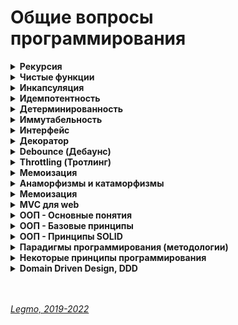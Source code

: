 <h1>Общие вопросы программирования</h1>

[//]: # (Рекурсия)
<details id="recursion"><summary><b>Рекурсия</b></summary><p>

Рекурсия – это термин/приём в программировании, означающий вызов функцией самой себя. Рекурсивные функции могут быть
использованы для элегантного решения определённых задач.

Когда функция вызывает саму себя, это называется шагом рекурсии. База рекурсии – это такие аргументы функции, которые
делают задачу настолько простой, что решение не требует дальнейших вложенных вызовов.

Классические примеры рекурсии:

- возведение в степень
- числа Фибоначчи
- -факториал

**Возведение в степень**

```js
function pow(x, n) {
  if (n == 1) {
    return x;
  } else {
    return x * pow(x, n - 1);
  }
}

alert(pow(2, 3)); // 8
```

**Числа Фибоначчи**

```js
// Напишите функцию fib(n) которая возвращает n-е число Фибоначчи.

function fib(n) {
  // return n <= 1 ? n : fib(n - 1) + fib(n - 2);
  if (n <= 1) {
    return n
  } else {
    return fib(n - 1) + fib(n - 2);
  }
}

alert(fib(3)); // 2
alert(fib(7)); // 13
```

**Рекурсивная структура данных**

Рекурсивно определяемая структура данных – это структура данных, которая может быть определена с использованием самой
себя. Например дерево HTML-элементов<br>
рекурсивные функции могут быть использованы для прохода по ним.

**Замена циклом**
Любая рекурсивная функция может быть переписана в итеративную. И это иногда требуется для оптимизации работы. Но для
многих задач рекурсивное решение достаточно быстрое и простое в написании и поддержке.

Любая рекурсия может быть сведена к циклу, по сути это следует из тезиса Черча-Тьюринга любая функция, которая может
быть вычислена физическим устройством, может быть вычислена машиной Тьюринга; Принципиальное отличие рекурсии от цикла
состоит в наличии стека вызова - все локальные переменные и аргументы складываются в стек при каждом вызове рекурсивной
функции, а в цикле локальные переменные остаются "на месте".

Обычно рекурсивный алгоритм может быть заменён циклом и, если необходимо, вспомогательной структурой данных, чаще всего
стеком.

**Ссылки**

- [learn.javascript.ru - Рекурсия и стек](https://learn.javascript.ru/recursion)
- [Habr - Превращаем рекурсию в цикл](https://habr.com/ru/post/533034/)
- [learn.javascript.ru - Задачка на числа Фибоначчи](https://learn.javascript.ru/task/fibonacci-numbers)
- [code.tutsplus.com - Рекурсия в JavaScript](https://code.tutsplus.com/ru/tutorials/understanding-recursion-with-javascript--cms-30346)

<br></p>
</details>

[//]: # (Чистые функции)
<details><summary><b>Чистые функции</b></summary><p>

Детерминированная функция, которая не производит побочных эффектов.

Чистые функции — не меняют свои входные данные и предсказуемо возвращают один и тот же результат для одинаковых
аргументов.

Чистая функция:

- `идемпотента` - при повторении операции даст тот же эффект
- `детерминирована` - для одних и тех же данных всегда выдаёт тот же результат
- `иммутабельна` - неизменяема. Функция не меняет входящие данные. Делает копию, и работает уже с ней.
- без `сайд-эффектов` - без побочных эффектов. Например: какой-то внешний объект изменился, функция от него зависела, и
  при тех же входящих данных (которые мы напрямую передали при вызове функции) мы получили новый результат (т.к. она ещё
  взаимодействует с каким-то внешним объектом, который тоже меняется). Например, нельзя делать AJAX-запросы

**Почему важна `иммутабельность`**<br>
У нас ссылочный тип данных - функция изменит входящие данные, и они изменятся в объекте где хранятся (например объект в
памяти). Соответственно эти изменения могут вылезти где-то ещё. Один метод компонента случайно изменил данные, а другой
метод потом взял уже изменённые (хотя ему нужны были оригинальные)...

**Функция должна что-то возвращать**<br>
Функция не меняет никакие данные которые в ней пришли, и не меняет ничего во внешнем мире.<br>
Чтоб в такой функции был какой-то смысл - она должна что-то возвращать, делать return().

**Мутирующие и немутирующие методы**<br>
В JS особенно внимательно нужно относиться к массивам.<br>
Есть методы `мутирующие` и `немутирующие`.<br>

Примеры мутирующих методов:

- `push`
- `reverse`
- `splice`

Примеры немутирующих методов:

- `slice`

**Side-effect**<br>
Побочными эффектами называют любые взаимодействия с внешней средой. К ним относятся файловые операции, такие как запись
в файл, чтение файла, отправка или приём данных по сети и даже вывод в консоль.<br>
Кроме того, побочными эффектами считаются изменения внешних переменных (например, глобальных) и входных параметров в
случае, когда они передаются по ссылке.<br>
Побочные эффекты составляют одну из самых больших сложностей при разработке. Их наличие значительно затрудняет логику
кода и тестирование. Приводит к возникновению огромного числа ошибок. Только при работе с файлами количество возможных
ошибок измеряется сотней: начиная с того, что закончилось место на диске, заканчивая попыткой читать данные из
несуществующего файла. Для их предотвращения код обрастает большим числом проверок и защитных механизмов.<br>
Без побочных эффектов невозможно написать ни одной полезной программы. Какие бы важные вычисления она ни делала, их
результат должен быть как-то продемонстрирован. В самом простом случае его нужно вывести на экран, что автоматически
приводит нас к побочным эффектам. В реальных же приложениях, обычно, все сводится к взаимодействию с базой данных или
отправкой запросов по сети.<br>
Не существует способа избавиться от побочных эффектов совсем, но их влияние на программу можно минимизировать. Как
правило, в типичной программе побочных эффектов не так много по отношению к остальному коду, и происходят они лишь в
самом начале и в конце.<br> Например, программа, которая конвертирует файл из текстового формата в PDF, в идеале
выполняет ровно два побочных эффекта:

- Читает файл в самом начале работы программы.
- Записывает результат работы программы в новый файл.<br>
  Между этими двумя пунктами и происходит основная работа, которая содержит чистую алгоритмическую часть. Побочные
  эффекты в таком случае будут находиться только в верхнем слое приложения, а ядро, выполняющее основную работу,
  останется чистым от них.<br>
  Инкремент и декремент — единственные базовые арифметические операции в JS, которые обладают побочными эффектами (
  изменяют само значение в переменной). Именно поэтому с ними сложно работать в составных выражениях. Они могут
  приводить к таким сложноотлавливаемым ошибкам, что во многих языках вообще отказались от их введения (в Ruby и Python
  их нет). В JS стандарты кодирования предписывают их не использовать.

Примеры:

- Видоизменение входных параметров
- console.log
- HTTP вызовы (AJAX/fetch)
- Изменение в файловой системе
- Запросы DOM

**В ReactJS / Redux**<br>
Чистыми функциями должны быть:

- компоненты
- редьюсеры
- селекторы
  <br>

Пример чистой функции

```js
function sum(a, b) {
  return a + b;
}
```    

Пример нечистой функции (записывает данные в свои же аргументы)

```js
function withdraw(account, amount) {
  account.total -= amount;
}
```

**Ссылки**

- [IT-Kamasutra #88 - pure function (чистая функция)](https://youtu.be/KU81NnNcjmw)
- [Hexlet - Чистые функции](https://ru.hexlet.io/courses/js-functions/lessons/pure-functions/theory_unit)
- Смотри также в разделе «[React — Компоненты. Компоненты = чистые функции](/Pages/JS/React.md)»

<br></p>
</details>

[//]: # (Инкапсуляция)
<details><summary><b>Инкапсуляция</b></summary><p>

Сокрытие лишних деталей.

<br></p>
</details>

[//]: # (Идемпотентность)
<details ><summary><b>Идемпотентность</b></summary><p>

Повторное применение операции к объекту дает тот же результат, что и первое.<br>
Свойство объекта или операции.

<br></p>
</details>

[//]: # (Детерминированность)
<details><summary><b>Детерминированность</b></summary><p>

Результат однозначно определяется исходными данными.<br>
Для одних и тех же исходных данных алгоритм выдаёт тот же результат.

<br></p>
</details>

[//]: # (Иммутабельность)
<details><summary><b>Иммутабельность</b></summary><p>

Неизменяемость.<br>
Функция не меняет входящие данные. Делает копию, и работает уже с ней.

<br></p>
</details>

[//]: # (Интерфейс)
<details><summary><b>Интерфейс</b></summary><p>

Как мы взаимодействуем с чем-то.<br>
Интерфейс объекта - какие свойства и методы у него есть.<br>
Интерфейс функции - её имя, какие параметры мы в неё передаём, какой ответ получаем...

<br></p>
</details>

[//]: # (Декоратор)
<details><summary><b>Декоратор</b></summary><p>

Микропаттерн оптимизации функции — позволяет добавить дополнительное поведение функции, не изменяя ее.

**Ссылки**
* [Habr - Декораторы](https://habr.com/ru/post/60957/)
* [learn JS - Декораторы и переадресация вызова, call/apply](https://learn.javascript.ru/call-apply-decorators)

<br></p>
</details>

[//]: # (Debounce)
<details><summary><b>Debounce (Дебаунс)</b></summary><p>

"Декоратор" который возвращает обертку. Она откладывает вызов исходной функции на определенное время.<br>
Превращает несколько вызовов функции в течение определенного времени в один вызов.<br>
Причем задержка начинает заново отсчитываться с каждой новой попыткой вызова.

Если дословно переводить — «устранение дребезга».

Возможны два варианта:

- Реальный вызов происходит только в случае, если с момента последней попытки прошло время, большее или равное задержке.
- Реальный вызов происходит сразу, а все остальные попытки вызова игнорируются, пока не пройдет время, большее или
  равное задержке, отсчитанной от времени последней попытки.

**Зачем?**<br>
Обычно debounce используют, если исходная функция вызывается чаще, чем это требуется.<br>
Например, DOM-события mousemove, resize, scroll генерируют очень частые вызовы обработчиков, поэтому в ряде случаев было
бы полезно обернуть такие обработчики в debounce.<br>
Другое применение – контроль пользовательского ввода текста: если при изменении поля INPUT требуется передавать на
сервер текущее введенное значение, это может создать большое количество однотипных запросов, особенно если пользователь
печатает очень быстро. В этом случае тоже весьма кстати будет ограничить число вызовов обработчика с помощью
debounce.<br>
Функция debounce крайне полезна, когда дело доходит до производительности обработчиков событий.

Ссылки:

* [Habr - Декораторы](https://habr.com/ru/post/60957/)
* [Для чего нужна функция debounce и как она работает](http://gdrw.ru/reviews/tech/debounce-function-in-javascript)
* [learn.javascript.ru - реализация на js](https://learn.javascript.ru/task/debounce)
* [7 важных функций JavaScript](https://getinstance.info/articles/javascript/essential-javascript-functions/)

- [Habr - Микропаттерны оптимизации в Javascript: декораторы функций debouncing и throttling](https://habr.com/ru/post/60957/)
- [learn.javascript.ru - Сделать Debounce](https://learn.javascript.ru/task/debounce)
- [doka - Сделать Debounce на примере формы поиска](https://doka.guide/js/debounce/)
- [Habr - Debouncing с помощью React Hooks](https://habr.com/ru/post/492248/)
- [Habr - Debouncing с помощью React Hooks: хук для функций](https://habr.com/ru/company/domclick/blog/510616/)

<br></p>
</details>

[//]: # (Throttling)
<details><summary><b>Throttling (Тротлинг)</b></summary><p>

Данный декоратор позволяет «затормозить» функцию — функция будет выполняться не чаще одного раза в указанный период,
даже если она будет вызвана много раз в течение этого периода. Т.е. все промежуточные вызовы будут игнорироваться.

Ссылки:

* [Habr - Декораторы](https://habr.com/ru/post/60957/)
* [Habr - Микропаттерны оптимизации в Javascript: декораторы функций debouncing и throttling](https://habr.com/ru/post/60957/)

<br></p>
</details>

[//]: # (Мемоизация)
<details><summary><b>Мемоизация</b></summary><p>

Разновидность кэширования.<br>
Запоминаем предыдущие результаты вызова функции, и если вызывается снова - используем их из кэша

Для того чтобы функцию можно было подвергнуть мемоизации, она должна быть чистой, всегда возвращать одни и те же
значения в ответ на одни и те же аргументы.

Мемоизация — это компромисс между производительностью и потреблением памяти. Мемоизация хороша для функций, имеющих
сравнительно небольшой диапазон входных значений, что позволяет достаточно часто, при повторных вызовах функций,
задействовать значения, найденные ранее, не тратя на хранение данных слишком много памяти.

Может показаться, что собственные реализации мемоизации стоит применять, например, при обращениях к неким API из
браузерного кода. Однако, делать этого не нужно, так как браузер автоматически кэширует их, используя, в частности,
HTTP-кэш.

Если вы работаете с React/Redux, можете взглянуть на **reselect**. Тут используется селектор с мемоизацией. Это
позволяет
выполнять вычисления только в том случае, если в соответствующей части дерева состояний произошли изменения.

Пожалуй, лучше всего функции с мемоизацией показывают себя там, где выполняются сложные, ресурсоёмкие вычисления. Здесь
данная техника может значительно повысить производительность решения. Надо отметить, что нечто вроде вычисления
факториала или чисел Фибоначчи — это хорошие учебные примеры, но в реальном мире всё гораздо интереснее и сложнее.

**Ссылки**

- [https://habr.com/ru/company/ruvds/blog/332384/](https://habr.com/ru/company/ruvds/blog/332384/)

<br></p>
</details>

[//]: # (Анаморфизмы и катаморфизмы)
<details id="iterators"><summary><b>Анаморфизмы и катаморфизмы</b></summary><p>

**Анаморфизмы**

Функции, с помощью которых объекты разворачиваются в более сложные структуры, содержащие объекты того же типа.
```js
// Преобразование целого числа в ряд чисел:
function downToOne(n) {
  const list = [];

  for (let i = n; i > 0; --i) {
    list.push(i);
  }

  return list;
}

downToOne(5) // [ 5, 4, 3, 2, 1 ]
```
<br>
<br>

**Катаморфизмы**

Противоположность анаморфизмов: сворачивают объекты с более сложной структурой в простые.

```js
// Преобразование ряда чисел в одно
function product(list) {
  let product = 1;

  for (const n of list) {
    product = product * n;
  }

  return product;
}

product(downToOne(5)) // 120
```

<br>
<br>

Ссылки:

- [tproger.ru - Шпаргалка по современному JavaScript](https://tproger.ru/translations/javascript-cheatsheet/#amrphcatmrph)

<br></p>
</details>


[//]: # (Профилирование)
<details><summary><b>Мемоизация</b></summary><p>

`Профилирование` — сбор характеристик работоспособности программы.<br> 
Чтобы оценить, насколько эффективно она работает, выявить ее «слабые» участки.

`Профилировщик` — программа, которая следит за другими программами, во время их исполнения.<br>
не анализирует, только собирает информацию «как работает программа».

В языках программирования обычно есть спец. методы дл помощи в профилировании.<br>
Также есть специальные плагины/программы, например в отладчиках в браузерах

**Какая информация обычно собирается**
- измерение времени, затраченного на ту или иную функцию;
- измерение потраченных системных ресурсов на ту или иную функцию;
- изменения программы в зависимости от воздействия на нее со стороны пользователей;
- как запустилась и как прекратила работать программа;
- были ли «зависания» в программе и из-за чего;
- ...


**Ссылки**
- [Профилирование в программировании: какой профилировщик выбрать](https://codernet.ru/articles/drugoe/profilirovanie_v_programmirovanii_kakoj_profilirovshhik_vyibrat/)

<br></p>
</details>


[//]: # (MVC для web)
<details><summary><b>MVC для web</b></summary><p>

`Model-View-Controller` (Модель-Вид-Контроллер)<br>
Конструкционный шаблон, архитектурный паттерн, концепция. 1979 г<br>
Описывает способ построения структуры приложения, сферы ответственности и взаимодействие каждой из частей в этой
структуре.

Основная идея: нужно чётко разделять ответственность за различное функционирование в наших приложениях.<br>
Делим приложение на 3 основных компонента, каждый отвечает за свои задачи.
Модификация каждого компонента может осуществляться независимо.

- `Model` - обработка данных и логика приложения
- `View` - представление данных пользователю (в любом формате). Пользовательский интерфейс
- `Controller` - обработка действий пользователя, вызов соответствующих ресурсов. Логика управления

Концепция стала популярна благодаря включению в две среды разработки: Struts и Ruby on Rails.

**Model**<br>
Для извлечения и манипуляций данными приложения.<br>
Данные и правила, которые используются для работы с данными.<br>
Содержит логику управления данными.

Только данные, которые должны быть обработаны в соответствии с правилами (дата не может указывать в будущее, e-mail
должен быть в определённом формате, имя не может быть длиннее Х символов, и так далее).

Даёт контроллеру представление данных, которые запросил пользователь (сообщение, страницу книги, фотоальбом, и тому
подобное). Модель данных будет одинаковой, вне зависимости от того, как мы хотим представлять их пользователю (таблицей,
списком...).

**View (Представление, Вид)**<br>
Отвечает за видимое пользователю отображение этих данных.
Применительно к web — формирует отдаваемый сервером браузеру пользователя HTML/CSS.

Обеспечивает различные способы представления данных, которые получены из модели.<br>
Это может быть шаблон, который заполняется данными. Может быть несколько различных view, и контроллер выбирает, какой
подходит наилучшим образом для текущей ситуации.

**Controller**<br>
Управляет всем этим оркестром. Содержит организационную логику.

Обеспечивает связь между пользователем и системой: контролирует ввод данных пользователем и использует модель и
представление для реализации необходимой реакции.

Контроллер может быть устроен так:

- основной котнтроллер - получает все запросы
- он вызывает другие контроллеры - для выполнения действий в зависимости от ситуации.

**Стандартная схема работы:**<br>

- Контроллер получает запрос
- Посылает команду Модели на работу с данными
- В зависимости от ответа Модели Контроллер решает - какое из Представлений вызвать для формирования итогового ответа на
  изначальный Запрос
- Представление по команде Контроллера меняет отображение информации на экране.
- Пользователь взаимодействует с Представлением (кликает по кнопке, например), и тем самым формирует новый запрос к
  Контроллеру

Веб приложение обычно состоит из набора контроллеров, моделей и видов.

**Модификации**<br>
Есть много модификаций шаблона MVC -HMVC (Hierarchical MVC) и другие

**MVC для React & Redux**<br>

- Model = State. Состояние, хранящееся в Redux Store
- View = React компоненты без хуков и своего стейта.
- Controller = Redux (Reducer, Action)

Другой вариант

- Model = Redux
- View = React
- Controller = React-redux. Обёртка, которая принимает стейт, диспатчит ActionCreators и т. При условии, что никаких "
  умных" компонент со своим стейтом и т.д.

[//]: # (todo: дополнить)

**Ссылки**

- [Концепция MVC для чайников](https://ruseller.com/lessons.php?id=666)
- [MVC для веб: проще некуда](https://habr.com/ru/post/181772/)
- [Habr - Честный MVC на React + Redux (2016)](https://habr.com/ru/company/developersoft/blog/305812/)

<br></p>
</details>

[//]: # (ООП - Основные понятия)
<details><summary><b>ООП - Основные понятия</b></summary><p>

**Объектно-ориентированное программирование (ООП)** — методология программирования, основанная на представлении
программы в виде совокупности объектов, каждый из которых является экземпляром определенного класса, а классы образуют
иерархию наследования.

**Основные понятия**

- **Класс** - абстрактное описание автомобиля. Чертёж
- **Объект** - конкретная реализация автомобиля, данная машина
- **Свойства** - характеристики харакерные для всех машин. Количество колес, цвет, количество бензина...
- **Методы** - команды, на которые может реагировать машина. По сути функции, которые может вызывать каждый объект.
- **Геттеры и сеттеры** - спец. методы, для добавления/получения свойств объекта (чтоб не использовать приватные
  свойста)

**Разные модели (подходы) ООП**
- Компонентно-ориентированное программирование
- Прототипно-ориентированное программирование
- Агентно-ориентированное программирование

**Шаблоны проектирования "банды четырёх" GoF**
- [Шпаргалка по шаблонам проектирования](https://habr.com/ru/post/210288/)
- [Шаблоны проектирования](Pattern.md)

**Ссылки**

- [code.mu - на пальцах](http://code.mu/books/javascript/oop/)
- [code.mu - тоже на пальцах](http://code.mu/books/php/oop/osnovy-raboty-s-objektno-orientirovannym-programmirovaniem-v-php-1.html)
- [Habr - на пальцах 1](https://habr.com/ru/post/87205/)
- [Habr - на пальцах 2](https://habr.com/ru/post/87119/)
- [Что такое ООП в паре слов](https://javarush.ru/groups/posts/1966-principih-obhhektno-orientirovannogo-programmirovanija)
- [Habr - Понимание ООП в JS](https://habr.com/ru/company/enterra/blog/153365/)
- [MDN](https://developer.mozilla.org/ru/docs/Web/JavaScript/Guide/Details_of_the_Object_Model)
- [Википедия - парадигмы программирования](https://ru.wikipedia.org/wiki/%D0%9F%D0%B0%D1%80%D0%B0%D0%B4%D0%B8%D0%B3%D0%BC%D0%B0_%D0%BF%D1%80%D0%BE%D0%B3%D1%80%D0%B0%D0%BC%D0%BC%D0%B8%D1%80%D0%BE%D0%B2%D0%B0%D0%BD%D0%B8%D1%8F)
- [YouTube - Ментальное программирование](https://www.youtube.com/watch?v=EEq1wdM2M2w)

<br></p>
</details>

[//]: # (ООП - Базовые принципы )
<details><summary><b>ООП - Базовые принципы </b></summary><p>

- **Наследование** — механизм, который позволяет описать новый класс на основе существующего (родительского). При этом
  свойства и функциональность родительского класса заимствуются новым классом. Нужно, прежде всего, для повторного
  использование кода. Cвойство системы, позволяющее описать новый класс на основе уже существующего с частично или
  полностью заимствующейся функциональностью. Класс, от которого производится наследование, называется базовым,
  родительским или суперклассом. Новый класс — потомком, наследником, дочерним или производным классом.
- **Абстракция** - выделение главных, наиболее значимых характеристик предмета и отбрасывание второстепенных. Для
  каждого объекта мы задаём минимальное количество методов, полей и описаний, которые позволят решить задачу. Чем меньше
  характеристик, тем лучше абстракция, но ключевые характеристики убирать нельзя.
- **Инкапсуляция** - ограничение доступа к данным и возможностям их изменения. Свойство системы, позволяющее объединить
  данные и методы, работающие с ними, в классе.
- **Полиморфизм** — возможность работать с несколькими типами так, будто это один и тот же тип. При этом поведение
  объектов будет разным в зависимости от типа, к которому они принадлежат. <br>
  Cвойство системы, позволяющее использовать объекты с одинаковым интерфейсом без информации о типе и внутренней
  структуре объекта.<br>
  Пример: реализуем в системе два разных класс, которые имеют метод getData - один с диска, другой из сети. При
  необходимости переключаем их. В других частях системы мы обращаемся к getData() и не думаем, как именно и откуда
  получаются данные — на этом уровне нам не важно. Интерфейс одинаковый, внутренняя релаизация разная<br>
  Способность обьекта использовать методы производного класса, который не существует на момент создания базового.

<br></p>
</details>

[//]: # (ООП - Принципы SOLID)
<details><summary><b>ООП - Принципы SOLID</b></summary>

<br>

[//]: # (Single Responsibility Principle)
<details><summary>Single Responsibility Principle (<b>Принцип единственной ответственности</b>)</summary><p>

Каждый класс должен решать лишь одну задачу.

<br></p>
</details>

[//]: # (Open-Closed Principle)
<details><summary>Open-Closed Principle (<b>Принцип открытости-закрытости</b>).</summary><p>

Программные сущности (классы, модули, функции) должны быть открыты для расширения, но не для модификации.

<br></p>
</details>

[//]: # (Liskov Substitution Principle )
<details><summary>Liskov Substitution Principle (<b>Принцип подстановки Барбары Лисков</b>).</summary><p>

Необходимо, чтобы подклассы могли бы служить заменой для своих суперклассов.<br>
Классы-наследники могли бы использоваться вместо родительских классов, от которых они образованы, не нарушая работу
программы.<br>
Если оказывается, что в коде проверяется тип класса, значит принцип подстановки нарушается.

<br></p>
</details>

[//]: # (Interface Segregation Principle )
<details><summary>Interface Segregation Principle (<b>Принцип разделения интерфейса</b>).</summary><p>

Создавайте узкоспециализированные интерфейсы, предназначенные для конкретного клиента.<br>
Клиенты не должны зависеть от интерфейсов, которые они не используют.

<br></p>
</details>

[//]: # (Dependency Inversion Principle)
<details><summary>Dependency Inversion Principle (<b>Принцип инверсии зависимостей</b>).</summary><p>

Объектом зависимости должна быть абстракция, а не что-то конкретное.<br>
Модули верхних уровней не должны зависеть от модулей нижних уровней. Оба типа модулей должны зависеть от абстракций.<br>
Абстракции не должны зависеть от деталей. Детали должны зависеть от абстракций.

<br></p>
</details>

<br></p>
</details>

[//]: # (Парадигмы программирования)
<details><summary><b>Парадигмы программирования (методологии)</b></summary><p>

Набор приёмов и понятий, которые определяют «как писать» называют парадигмой.

**Кратко**

- Императивное
  - ООП
  - Процедурное
- Декларативное
  - Функциональное
  - Логическое
- Прочие
  - Реактивное - ориентированное на потоки данных и распространение изменений. Можно реализовать в **ООП**, в **чистом
    императивном** стиле и т.д. Естественнее всего реализуется в **функциональном**
  - Структурное
  - Модульное
  - Обобщённое
  - всякие экзотические - автоматное, аппликативное, аспект/агент/компонент-ориентированное.

- **Императивное** — описываем вычисления в виде инструкций, шаг за шагом изменяющих состояние программы. В деталях
  описывает *как* добраться до нужного места.
  - **Процедурное** - исходная задача разбивается на меньшие (с помощью процедур) и это происходит до тех пор, пока
    решение всех конкретных процедур не окажется тривиальным.
  - **ООП** - сущности в программе представляются в виде объектов. Каждый объект — экземпляр какого-то класса, некой
    абстрактной сущности, в которой описано поведение.
- **Декларативное** - описываем не поведение, а состояния компонентов (в зависимости от разных данных) + переключаемся
  между этими состояниями. Объясняет *что* мы должны получить в итоге.
  - **Функциональное** - всё есть чистая функция, даже числа. Важно "отсутствие состояния". На его основе хорошо
    работать в **реактивном** стиле (см. ниже).
  - **Логическое** - скорее математика, чем программирование. Используя математические доказательства и законы логики,
    решать бизнес-задачи. Часто используется для моделирования процессов.

**Ещё есть**

- **Реактивное** - ориентированное на потоки данных и распространение изменений. Должна существовать возможность легко
  выражать статические и динамические потоки данных, а также нижележащая модель исполнения должна автоматически
  распространять изменения благодаря потоку данных. Можно реализовать в **ООП**, в **чистом императивном** стиле и т.д.
  Естественнее всего реализуется в **функциональном**
- **Структурное** - декомпозиция. По-прежнему оперируем состоянием и инструкциями, однако вводится понятие составной
  инструкции (блока), инструкций ветвления и цикла.
- **Модульное** - разделение функциональности на законченные блоки. Программа описанная в стиле модульного
  программирования — это набор модулей. Что внутри, классы, императивный код или чистые функции — не важно. Благодаря
  модулям впервые в программировании появилась серьезная инкапсуляция — возможно использовать какие-либо сущности внутри
  модуля, но не показывать их внешнему миру.
- **Обобщённое** - разделение на шаблоны

- всякие экзотические - автоматное, аппликативное, аспект/агент/компонент-ориентированное...<br>
  Немного подробнее: [«Забытые» парадигмы программирования](https://habr.com/ru/post/223253/)
  ...

**Прочее**

Декларативный подход читается в среднем легче, хотя на написание в обоих стилях времени может уходить одинаковое
количество. (Но это тоже зависит от конкретных разработчиков, потому что кто-то мог привыкнуть к конкретному стилю.)

Человеческий мозг может держать одновременно в памяти ограниченное количество объектов. Если мы работаем с какой-то
сложной системой, нам будет трудно одновременно помнить и о том, что она делает, и о том, как она устроена.

Императивный стиль смешивает назначение программы и детали её реализации, в то время как декларативный старается
описывать только назначение.

Плюсы и минусы зависят от контекста:

- Если вам нужно детально описать какое-то действие — например при разработке конкретного алгоритма — то больше подходит
  императивный подход.
- Если вы работаете на уровне бизнес-логики, то лучше писать декларативно, а детали реализации скрыть в более низком
  уровне абстракций.

**Мультипарадигменные языки**

Для большой части задач так мы вовсе можем использовать и ФП, и ООП, и процедурное, и логическое программирование. И
есть языки, которые не привязаны к конкретной парадигме. JavaScript как раз один из таких языков. (Именно поэтому мы
могли описать пример для каждой парадигмы на нём.)

**Ссылки**

- [Парадигмы программирования](https://doka.guide/js/programming-paradigms/)
- [Википедия - парадигмы программирования](https://ru.wikipedia.org/wiki/%D0%9F%D0%B0%D1%80%D0%B0%D0%B4%D0%B8%D0%B3%D0%BC%D0%B0_%D0%BF%D1%80%D0%BE%D0%B3%D1%80%D0%B0%D0%BC%D0%BC%D0%B8%D1%80%D0%BE%D0%B2%D0%B0%D0%BD%D0%B8%D1%8F)
- [Habr - Чистая архитектура. Часть II — Парадигмы программирования](https://habr.com/ru/post/554474/)
- [Парадигмы программирования](https://pikabu.ru/story/paradigmyi_programmirovaniya_7584307)
- [tproger.ru - Функциональное программирование с примерами на JavaScript. Часть 1. Основные техники функционального программирования](https://tproger.ru/translations/functional-js-1/)
- [tproger.ru - Функциональное программирование с примерами на JavaScript. Часть 2. Аппликативные функторы, curryN и валидации](https://tproger.ru/translations/functional-js-2/)

<br></p>
</details>

[//]: # (Некоторые принципы программирования)
<details><summary><b>Некоторые принципы программирования</b></summary><p>

- `DRY` - Don't repeat yourself (Не повторяйся)
- `KISS` - Keep it simple, stupid (Делай проще, тупица)
- `YAGNI` - You aren't gonna need it (Вам это не понадобится)
- `SOLID`
    - (см выше - ООП)
    - Single Responsibility Principle («Принцип единой ответственности», SRP)
    - Open-Closed Principle («Принцип открытости-закрытости», OCP)
    - Liskov Substitution Principle («Принцип подстановки Барбары Лисков», LSP)
    - Interface Segregation Principle («Принцип разделения интерфейса», ISP)
    - Dependency Inversion Principle («Принцип инверсии зависимостей», DIP)
- `GRASP` - Gneral responsibility assignment software patterns (общие шаблоны распределения ответственностей, паттерны
  проектирования) ООП
    - Информационный эксперт (Information Expert)
    - Создатель (Creator)
    - Контроллер (Controller)
    - Слабое зацепление (Low Coupling)
    - Высокая связность (High Cohesion)
    - Полиморфизм (Polymorphism)
    - Чистое изготовление (Pure Fabrication)
    - Перенаправление (Indirection)
    - Устойчивость к изменениям (Protected Variations)
- `CQS` - Command-query Separation (Разделение ответственности команд и запросов)
- `Law of Demeter` - Закон Деметры (см ООП)
- `SLAP` - Single level of Abstraction Principle (Принцип единого уровня абстракций)

**Интересные идеи на тему**

- [YouTube - Ментальное программирование](https://www.youtube.com/watch?v=EEq1wdM2M2w)

**Некоторые принципы Объектно Ориентированнаого Дизайна**

- **Закон Деметры** (англ. Law of Demeter, LoD) - каждый программный модуль:
    - должен обладать ограниченным знанием о других модулях: знать о модулях, которые имеют «непосредственное» отношение
      к этому модулю.
    - должен взаимодействовать только с известными ему модулями «друзьями», не взаимодействовать с незнакомцами.
    - обращаться только к непосредственным «друзьям».
      **Ссылки**
    - [Habr](https://habr.com/ru/post/319652/)
    - [wikipedia](https://ru.wikipedia.org/wiki/%D0%97%D0%B0%D0%BA%D0%BE%D0%BD_%D0%94%D0%B5%D0%BC%D0%B5%D1%82%D1%80%D1%8B)
- **GRASP** (general responsibility assignment software patterns) — общие шаблоны распределения ответственностей
    - Ответственность должна быть назначена тому, кто владеет максимумом необходимой информации для исполнения.
      Постоянно используешь в объекте какой-то внешний метод? Скорее всего, этот метод должен быть в этом объекте
    - высокое сцепление - код выполняющий одну задачу, должне быть в одном месте
    - низкая связность - модули не должны зависеть друг от друга (если они ссылаются друг на друга - это то же самое что у вас один большой модуль)
    - ... (всего 9 принципов)
    - [Wikipedia](https://ru.wikipedia.org/wiki/GRASP)
  - **CQS** (Command Query Separation)
    - метод должен быть либо командой, выполняющей какое-то действие, либо запросом, возвращающим данные, но не одновременно. 
    - Другими словами, задавание вопроса не должно менять ответ. 
    - Более формально, возвращать значение можно только чистым, не имеющим побочных эффектов методам. Следует отметить, что строгое соблюдение этого принципа делает невозможным отслеживание количества вызовов запросов.
    - Другими словами: если я спрашиваю у объекта "Ты админ?", он должен вернуть только tru или false. И не должен
      внутри заниматься изменением состояния
    - [Wikipediz](https://ru.wikipedia.org/wiki/CQRS)
    - **Single level of Abstraction** (один уровень абстракции)
      - Каждый метод должен быть написан на одном уровне абстракции.
      - [Single level of abstraction (en)](https://medium.com/@yukas/single-level-of-abstraction-1e2bb6a645d7)

  См видео "[Ментальное программирование](https://www.youtube.com/watch?v=EEq1wdM2M2w)"

<br></p>
</details>

[//]: # (Domain Driven Design, DDD)
<details><summary><b>Domain Driven Design, DDD</b></summary><p>

`Domain Driven Design` (предметно-ориентированное проектирование) - подход построения моделей программных продуктов.

DDD не связан с технологиями. Это про архитектуру.<br>
Вместо этого речь идет о развитии знаний о бизнесе и использовании технологий для обеспечения ценности.

Книга Эрика Эванса «Предметно-ориентированное проектирование (DDD): структуризация сложных программных систем»<br>
Рекоменация Кузебюрдина (It-Kamasutra)

Программное обеспечение это не только код. Код редко является конечной целью вашей работы. Код это только средства
решения бизнес-задач. Так почему код должен быть на языке отличном от языка бизнеса? DDD подчеркивает что код и бизнес
должны говорить на одном языке. Когда барьер преодолён, нет необходимости в переводе или утомительной синхронизации,
информация не потеряется. Каждый участник влияет на Бизнес-Домен, не только разработчики. Получающееся программное
обеспечение - единственная правда для общего языка.

Три основных понятия:

- Единый Язык (Ubiquitous Language)
- Стратегическое моделирование (Strategic Design)
- Тактическое моделирование (Tactical Design)

Ссылки:

- [Habr - Domain Driven Design на практике](https://habr.com/ru/post/334126/)
- [Domain Driven Design (DDD) - что это такое? И как начать использовать DDD в разработке](https://blog-programmista.ru/post/132-ddd-what-is-it.html)
- [Что можно узнать о Domain Driven Design за 10 минут?](https://itnan.ru/post.php?c=1&p=489352)
- []()

<br></p>
</details>


<br>
<br>

*[Legmo, 2019-2022](https://github.com/Legmo/notes/)*